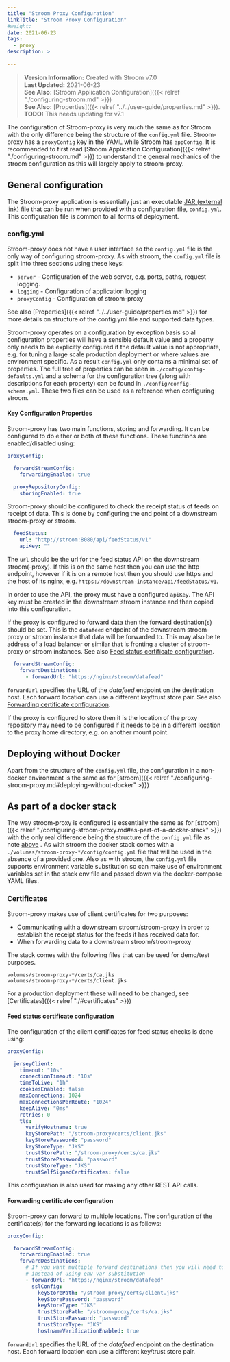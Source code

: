 ```yaml
---
title: "Stroom Proxy Configuration"
linkTitle: "Stroom Proxy Configuration"
#weight:
date: 2021-06-23
tags: 
  - proxy
description: >
  
---
```


> **Version Information:** Created with Stroom v7.0  
> **Last Updated:** 2021-06-23  
> **See Also:** [Stroom Application Configuration]({{< relref "./configuring-stroom.md" >}})  
> **See Also:** [Properties]({{< relref "../../user-guide/properties.md" >}}).  
> **TODO:** This needs updating for v7.1  

The configuration of Stroom-proxy is very much the same as for Stroom with the only difference being the structure of the `config.yml` file.
Stroom-proxy has a `proxyConfig` key in the YAML while Stroom has `appConfig`.
It is recommended to first read [Stroom Application Configuration]({{< relref "./configuring-stroom.md" >}}) to understand the general mechanics of the stroom configuration as this will largely apply to stroom-proxy.


## General configuration

The Stroom-proxy application is essentially just an executable [JAR (external link)](https://en.wikipedia.org/wiki/JAR_%28file_format%29) file that can be run when provided with a configuration file, `config.yml`.
This configuration file is common to all forms of deployment.


### config.yml

Stroom-proxy does not have a user interface so the `config.yml` file is the only way of configuring stroom-proxy.
As with stroom, the `config.yml` file is split into three sections using these keys:

* `server` - Configuration of the web server, e.g. ports, paths, request logging.
* `logging` - Configuration of application logging
* `proxyConfig` - Configuration of stroom-proxy

See also [Properties]({{< relref "../../user-guide/properties.md" >}}) for more details on structure of the config.yml file and supported data types.

Stroom-proxy operates on a configuration by exception basis so all configuration properties will have a sensible default value and a property only needs to be explicitly configured if the default value is not appropriate, e.g. for tuning a large scale production deployment or where values are environment specific.
As a result `config.yml` only contains a minimal set of properties.
The full tree of properties can be seen in `./config/config-defaults.yml` and a schema for the configuration tree (along with descriptions for each property) can be found in `./config/config-schema.yml`.
These two files can be used as a reference when configuring stroom.


#### Key Configuration Properties

Stroom-proxy has two main functions, storing and forwarding.
It can be configured to do either or both of these functions.
These functions are enabled/disabled using:

```yaml
proxyConfig:

  forwardStreamConfig:
    forwardingEnabled: true

  proxyRepositoryConfig:
    storingEnabled: true
```

Stroom-proxy should be configured to check the receipt status of feeds on receipt of data.
This is done by configuring the end point of a downstream stroom-proxy or stroom.

```yaml
  feedStatus:
    url: "http://stroom:8080/api/feedStatus/v1"
    apiKey: ""
```

The `url` should be the url for the feed status API on the downstream stroom(-proxy).
If this is on the same host then you can use the http endpoint, however if it is on a remote host then you should use https and the host of its nginx, e.g. `https://downstream-instance/api/feedStatus/v1`.

In order to use the API, the proxy must have a configured `apiKey`.
The API key must be created in the downstream stroom instance and then copied into this configuration.

If the proxy is configured to forward data then the forward destination(s) should be set.
This is the `datafeed` endpoint of the downstream stroom-proxy or stroom instance that data will be forwarded to.
This may also be te address of a load balancer or similar that is fronting a cluster of stroom-proxy or stroom instances.
See also [Feed status certificate configuration](#feed-status-certificate-configuration).

```yaml
  forwardStreamConfig:
    forwardDestinations:
      - forwardUrl: "https://nginx/stroom/datafeed"
```

`forwardUrl` specifies the URL of the _datafeed_ endpoint on the destination host.
Each forward location can use a different key/trust store pair.
See also [Forwarding certificate configuration](#forwarding-certificate-configuration).

If the proxy is configured to store then it is the location of the proxy repository may need to be configured if it needs to be in a different location to the proxy home directory, e.g. on another mount point.


## Deploying without Docker

Apart from the structure of the `config.yml` file, the configuration in a non-docker environment is the same as for [stroom]({{< relref "./configuring-stroom-proxy.md#deploying-without-docker" >}})


## As part of a docker stack

The way stroom-proxy is configured is essentially the same as for [stroom]({{< relref "./configuring-stroom-proxy.md#as-part-of-a-docker-stack" >}}) with the only real difference being the structure of the `config.yml` file as note [above](#configyml) .
As with stroom the docker stack comes with a `./volumes/stroom-proxy-*/config/config.yml` file that will be used in the absence of a provided one.
Also as with stroom, the `config.yml` file supports environment variable substitution so can make use of environment variables set in the stack env file and passed down via the docker-compose YAML files. 


### Certificates

Stroom-proxy makes use of client certificates for two purposes:

* Communicating with a downstream stroom/stroom-proxy in order to establish the receipt status for the feeds it has received data for.
* When forwarding data to a downstream stroom/stroom-proxy

The stack comes with the following files that can be used for demo/test purposes.

```text
volumes/stroom-proxy-*/certs/ca.jks
volumes/stroom-proxy-*/certs/client.jks
```

For a production deployment these will need to be changed, see [Certificates]({{< relref "./#certificates" >}})


#### Feed status certificate configuration

The configuration of the client certificates for feed status checks is done using: 

```yaml
proxyConfig:

  jerseyClient:
    timeout: "10s"
    connectionTimeout: "10s"
    timeToLive: "1h"
    cookiesEnabled: false
    maxConnections: 1024
    maxConnectionsPerRoute: "1024"
    keepAlive: "0ms"
    retries: 0
    tls:
      verifyHostname: true
      keyStorePath: "/stroom-proxy/certs/client.jks"
      keyStorePassword: "password"
      keyStoreType: "JKS"
      trustStorePath: "/stroom-proxy/certs/ca.jks"
      trustStorePassword: "password"
      trustStoreType: "JKS"
      trustSelfSignedCertificates: false
```

This configuration is also used for making any other REST API calls.


#### Forwarding certificate configuration

Stroom-proxy can forward to multiple locations.
The configuration of the certificate(s) for the forwarding locations is as follows:

```yaml
proxyConfig:

  forwardStreamConfig:
    forwardingEnabled: true
    forwardDestinations:
      # If you want multiple forward destinations then you will need to edit this file directly
      # instead of using env var substitution
      - forwardUrl: "https://nginx/stroom/datafeed"
        sslConfig:
          keyStorePath: "/stroom-proxy/certs/client.jks"
          keyStorePassword: "password"
          keyStoreType: "JKS"
          trustStorePath: "/stroom-proxy/certs/ca.jks"
          trustStorePassword: "password"
          trustStoreType: "JKS"
          hostnameVerificationEnabled: true
```

`forwardUrl` specifies the URL of the _datafeed_ endpoint on the destination host.
Each forward location can use a different key/trust store pair.

